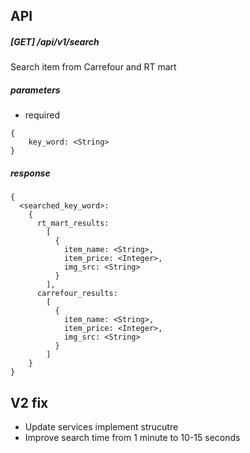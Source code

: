 API
---
##### [GET] /api/v1/search
Search item from Carrefour and RT mart

##### parameters
* required
```
{
	key_word: <String>
}
```

##### response
```
{
  <searched_key_word>: 
    {
      rt_mart_results:
        [
          {
            item_name: <String>,
            item_price: <Integer>,
            img_src: <String>
          }
        ],
      carrefour_results:
        [
          {
            item_name: <String>,
            item_price: <Integer>,
            img_src: <String>
          }
        ]
    }
}
```

V2 fix
---
* Update services implement strucutre
* Improve search time from 1 minute to 10-15 seconds
